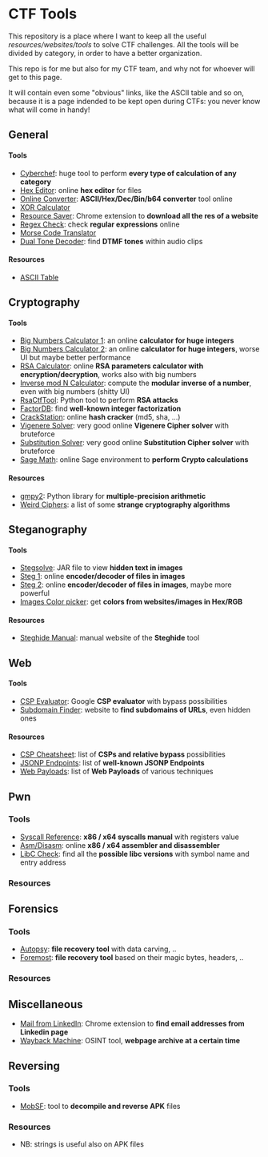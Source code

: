 # CTF Tools
This repository is a place where I want to keep all the useful *resources/websites/tools* to solve CTF challenges. All the tools will be divided by category, in order to have a better organization.

This repo is for me but also for my CTF team, and why not for whoever will get to this page.

It will contain even some "obvious" links, like the ASCII table and so on, because it is a page indended to be kept open during CTFs: you never know what will come in handy!

## General
#### Tools
- [Cyberchef](https://gchq.github.io/CyberChef/): huge tool to perform **every type of calculation of any category**
- [Hex Editor](https://hexed.it/): online **hex editor** for files
- [Online Converter](https://www.rapidtables.com/convert/number/ascii-hex-bin-dec-converter.html): **ASCII/Hex/Dec/Bin/b64 converter** tool online
- [XOR Calculator](http://xor.pw/)
- [Resource Saver](https://chrome.google.com/webstore/detail/save-all-resources/abpdnfjocnmdomablahdcfnoggeeiedb?hl=en-US): Chrome extension to **download all the res of a website**
- [Regex Check](https://www.debuggex.com/): check **regular expressions** online
- [Morse Code Translator](https://morsecode.world/international/translator.html)
- [Dual Tone Decoder](http://dialabc.com/sound/detect/): find **DTMF tones** within audio clips
#### Resources
- [ASCII Table](http://www.asciitable.com/)

## Cryptography
#### Tools
- [Big Numbers Calculator 1](http://www.javascripter.net/math/calculators/100digitbigintcalculator.htm): an online **calculator for huge integers**
- [Big Numbers Calculator 2](https://defuse.ca/big-number-calculator.htm): an online **calculator for huge integers**, worse UI but maybe better performance
- [RSA Calculator](https://www.cryptool.org/en/cto/highlights/rsa-step-by-step): online **RSA parameters calculator with encryption/decryption**, works also with big numbers 
- [Inverse mod N Calculator](https://www.dcode.fr/modular-inverse): compute the **modular inverse of a number**, even with big numbers (shitty UI)
- [RsaCtfTool](https://github.com/Ganapati/RsaCtfTool): Python tool to perform **RSA attacks**
- [FactorDB](http://factordb.com/): find **well-known integer factorization**
- [CrackStation](https://crackstation.net/): online **hash cracker** (md5, sha, ...)
- [Vigenere Solver](https://www.guballa.de/vigenere-solver): very good online **Vigenere Cipher solver** with bruteforce
- [Substitution Solver](https://www.guballa.de/substitution-solver): very good online **Substitution Cipher solver** with bruteforce
- [Sage Math](https://sagecell.sagemath.org/): online Sage environment to **perform Crypto calculations**

#### Resources
- [gmpy2](https://gmpy2.readthedocs.io/en/latest/intro.html): Python library for **multiple-precision arithmetic**
- [Weird Ciphers](http://www.quadibloc.com/crypto/intro.htm): a list of some **strange cryptography algorithms**

## Steganography
#### Tools
- [Stegsolve](https://github.com/eugenekolo/sec-tools/tree/master/stego/stegsolve/stegsolve): JAR file to view **hidden text in images**
- [Steg 1](https://stylesuxx.github.io/steganography/): online **encoder/decoder of files in images**
- [Steg 2](https://futureboy.us/stegano/decinput.html): online **encoder/decoder of files in images**, maybe more powerful
- [Images Color picker](https://imagecolorpicker.com/): get **colors from websites/images in Hex/RGB**
#### Resources
- [Steghide Manual](http://steghide.sourceforge.net/documentation/manpage.php): manual website of the **Steghide** tool

## Web
#### Tools
- [CSP Evaluator](https://csp-evaluator.withgoogle.com/): Google **CSP evaluator** with bypass possibilities
- [Subdomain Finder](https://subdomainfinder.c99.nl/index.php): website to **find subdomains of URLs**, even hidden ones
#### Resources
- [CSP Cheatsheet](https://six2dez.gitbook.io/pentest-book/enumeration/web/csp): list of **CSPs and relative bypass** possibilities
- [JSONP Endpoints](https://github.com/zigoo0/JSONBee/blob/master/jsonp.txt): list of **well-known JSONP Endpoints**
- [Web Payloads](https://github.com/swisskyrepo/PayloadsAllTheThings): list of **Web Payloads** of various techniques

## Pwn
### Tools
- [Syscall Reference](https://syscalls.w3challs.com/): **x86 / x64 syscalls manual** with registers value
- [Asm/Disasm](https://defuse.ca/online-x86-assembler.htm#disassembly): online **x86 / x64 assembler and disassembler**
- [LibC Check](https://libc.blukat.me/?q=puts%3A0x7f51bf2ee9c0&l=libc6_2.27-3ubuntu1_amd64): find all the **possible libc versions** with symbol name and entry address
### Resources

## Forensics
### Tools
- [Autopsy](https://www.sleuthkit.org/autopsy/): **file recovery tool** with data carving, ..
- [Foremost](https://tools.kali.org/forensics/foremost): **file recovery tool** based on their magic bytes, headers, ..

### Resources
## Miscellaneous
- [Mail from LinkedIn](https://skrapp.io/tutorials/linkedin-email-finder): Chrome extension to **find email addresses from Linkedin page**
- [Wayback Machine](https://archive.org/web/): OSINT tool, **webpage archive at a certain time**

## Reversing
### Tools
- [MobSF](https://github.com/MobSF/Mobile-Security-Framework-MobSF): tool to **decompile and reverse APK** files
### Resources
- NB: strings is useful also on APK files
